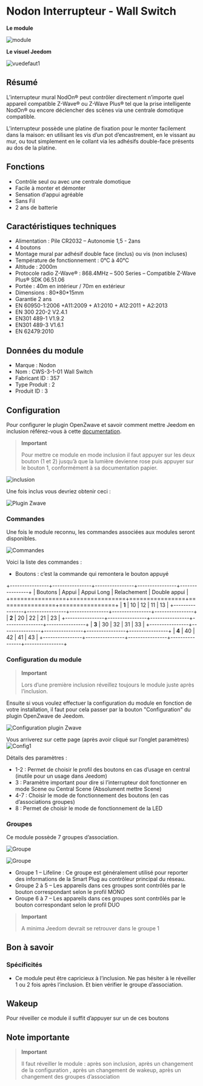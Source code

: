 # Nodon Interrupteur - Wall Switch

**Le module**

![module](images/nodon.wallswitch/module.jpg)

**Le visuel Jeedom**

![vuedefaut1](images/nodon.wallswitch/vuedefaut1.jpg)

## Résumé

L’interrupteur mural NodOn® peut contrôler directement n’importe quel appareil compatible Z-Wave® ou Z-Wave Plus® tel que la prise intelligente NodOn® ou encore déclencher des scènes via une centrale domotique compatible.

L’interrupteur possède une platine de fixation pour le monter facilement dans la maison: en utilisant les vis d’un pot d’encastrement, en le vissant au mur, ou tout simplement en le collant via les adhésifs double-face présents au dos de la platine.

## Fonctions

-   Contrôle seul ou avec une centrale domotique
-   Facile à monter et démonter
-   Sensation d’appui agréable
-   Sans Fil
-   2 ans de batterie

## Caractéristiques techniques

-   Alimentation : Pile CR2032 – Autonomie 1,5 - 2ans
-   4 boutons
-   Montage mural par adhésif double face (inclus) ou vis (non incluses)
-   Température de fonctionnement : 0°C à 40°C
-   Altitude : 2000m
-   Protocole radio Z-Wave® : 868.4MHz – 500 Series – Compatible Z-Wave Plus® SDK 06.51.06
-   Portée : 40m en intérieur / 70m en extérieur
-   Dimensions : 80\*80\*15mm
-   Garantie 2 ans
-   EN 60950-1:2006 +A11:2009 + A1:2010 + A12:2011 + A2:2013
-   EN 300 220-2 V2.4.1
-   EN301 489-1 V1.9.2
-   EN301 489-3 V1.6.1
-   EN 62479:2010

## Données du module

-   Marque : Nodon
-   Nom : CWS-3-1-01 Wall Switch
-   Fabricant ID : 357
-   Type Produit : 2
-   Produit ID : 3

## Configuration

Pour configurer le plugin OpenZwave et savoir comment mettre Jeedom en inclusion référez-vous à cette [documentation](https://doc.jeedom.com/fr_FR/plugins/automation%20protocol/openzwave/).

> **Important**
>
> Pour mettre ce module en mode inclusion il faut appuyer sur les deux bouton (1 et 2) jusqu’à que la lumière devienne rose puis appuyer sur le bouton 1, conformément à sa documentation papier.

![inclusion](images/nodon.wallswitch/inclusion.jpg)

Une fois inclus vous devriez obtenir ceci :

![Plugin Zwave](images/nodon.wallswitch/information.jpg)

### Commandes

Une fois le module reconnu, les commandes associées aux modules seront disponibles.

![Commandes](images/nodon.wallswitch/commandes.jpg)

Voici la liste des commandes :

-   Boutons : c’est la commande qui remontera le bouton appuyé

+----------------+----------------+----------------+----------------+----------------+
| Boutons        | Appui          | Appui Long     | Relachement    | Double appui   |
+================+================+================+================+================+
| **1**          | 10             | 12             | 11             | 13             |
+----------------+----------------+----------------+----------------+----------------+
| **2**          | 20             | 22             | 21             | 23             |
+----------------+----------------+----------------+----------------+----------------+
| **3**          | 30             | 32             | 31             | 33             |
+----------------+----------------+----------------+----------------+----------------+
| **4**          | 40             | 42             | 41             | 43             |
+----------------+----------------+----------------+----------------+----------------+

### Configuration du module

> **Important**
>
> Lors d’une première inclusion réveillez toujours le module juste après l’inclusion.

Ensuite si vous voulez effectuer la configuration du module en fonction de votre installation, il faut pour cela passer par la bouton "Configuration" du plugin OpenZwave de Jeedom.

![Configuration plugin Zwave](images/plugin/bouton_configuration.jpg)

Vous arriverez sur cette page (après avoir cliqué sur l’onglet paramètres)
![Config1](images/nodon.wallswitch/config1.jpg)

Détails des paramètres :

-   1-2 : Permet de choisir le profil des boutons en cas d’usage en central (inutile pour un usage dans Jeedom)
-   3 : Paramètre important pour dire si l’interrupteur doit fonctionner en mode Scene ou Central Scene (Absolument mettre Scene)
-   4-7 : Choisir le mode de fonctionnement des boutons (en cas d’associations groupes)
-   8 : Permet de choisir le mode de fonctionnement de la LED

### Groupes

Ce module possède 7 groupes d’association.

![Groupe](images/nodon.wallswitch/groupe.jpg)

![Groupe](images/nodon.wallswitch/groupe2.jpg)

-   Groupe 1 – Lifeline : Ce groupe est généralement utilisé pour reporter des informations de la Smart Plug au contrôleur principal du réseau.
-   Groupe 2 à 5 – Les appareils dans ces groupes sont contrôlés par le bouton correspondant selon le profil MONO
-   Groupe 6 à 7 – Les appareils dans ces groupes sont contrôlés par le bouton correspondant selon le profil DUO

> **Important**
>
> A minima Jeedom devrait se retrouver dans le groupe 1

## Bon à savoir

### Spécificités

-   Ce module peut être capricieux à l’inclusion. Ne pas hésiter à le réveiller 1 ou 2 fois après l’inclusion. Et bien vérifier le groupe d’association.

## Wakeup

Pour réveiller ce module il suffit d’appuyer sur un de ces boutons

## Note importante

> **Important**
>
> Il faut réveiller le module : après son inclusion, après un changement de la configuration , après un changement de wakeup, après un changement des groupes d’association
